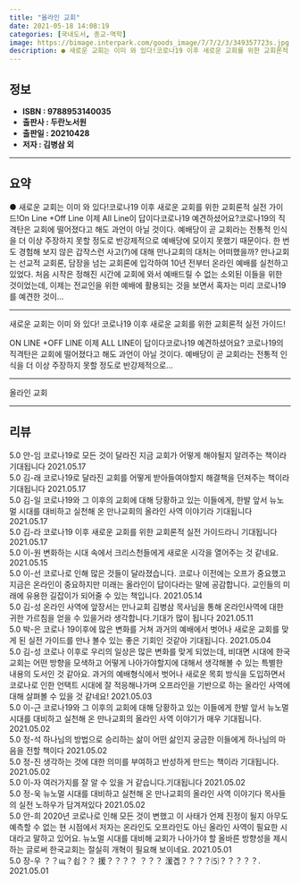 ```yaml
---
title: "올라인 교회"
date: 2021-05-18 14:08:19
categories: [국내도서, 종교-역학]
image: https://bimage.interpark.com/goods_image/7/7/2/3/349357723s.jpg
description: ● 새로운 교회는 이미 와 있다!코로나19 이후 새로운 교회를 위한 교회론적 실전 가이드!On Line +Off Line 이제 All Line이 답이다코로나19 예견하셨어요?코로나19의 직격탄은 교회에 떨어졌다고 해도 과언이 아닐 것이다. 예배당이 곧 교회라는 전통적 인식을 더 이상
---
```


## **정보**

- **ISBN : 9788953140035**
- **출판사 : 두란노서원**
- **출판일 : 20210428**
- **저자 : 김병삼 외**

------



## **요약**

●  새로운 교회는 이미 와 있다!코로나19 이후 새로운 교회를 위한 교회론적 실전 가이드!On Line +Off Line  이제 All Line이 답이다코로나19 예견하셨어요?코로나19의 직격탄은 교회에 떨어졌다고 해도 과언이 아닐 것이다. 예배당이 곧 교회라는 전통적 인식을 더 이상 주장하지 못할 정도로 반강제적으로 예배당에 모이지 못했기 때문이다. 한 번도 경험해 보지 않은 갑작스런 사고(?)에 대해 만나교회의 대처는 어떠했을까? 만나교회는 선교적 교회론, 담장을 넘는 교회론에 입각하여 10년 전부터 온라인 예배를 실천하고 있었다. 처음 시작은 정해진 시간에 교회에 와서 예배드릴 수 없는 소외된 이들을 위한 것이었는데, 이제는 전교인을 위한 예배에 활용되는 것을 보면서 혹자는 미리 코로나19를 예견한 것이...

------

새로운 교회는 이미 와 있다!
코로나19 이후 새로운 교회를 위한 교회론적 실전 가이드!

ON LINE +OFF LINE  이제 ALL LINE이 답이다코로나19 예견하셨어요?
코로나19의 직격탄은 교회에 떨어졌다고 해도 과언이 아닐 것이다. 예배당이 곧 교회라는 전통적 인식을 더 이상 주장하지 못할 정도로 반강제적으로... 

------


올라인 교회 

------


## **리뷰** 

5.0 안-임 코로나19로 모든 것이 달라진 지금 교회가 어떻게 해야될지 알려주는 책이라 기대됩니다 2021.05.17 <br/>5.0 김-래 코로나19로 달라진 교회를 어떻게 받아들여야할지 해결책을 던져주는 책이라 기대됩니다 2021.05.17 <br/>5.0 김-일 코로나19와 그 이후의 교회에 대해 당황하고 있는 이들에게, 한발 앞서 뉴노멀 시대를 대비하고 실천해 온 만나교회의 올라인 사역 이야기라 기대됩니다 2021.05.17 <br/>5.0 김-라 코로나19 이후 새로운 교회를 위한 교회론적 실전 가이드라니 기대됩니다 2021.05.17 <br/>5.0 이-원 변화하는 시대 속에서 크리스천들에게 새로운 시각을 열어주는 것 같네요. 2021.05.15 <br/>5.0 이-선 코로나로 인해 많은 것들이 달라졌습니다. 코로나 이전에는 오프가 중요했고 지금은 온라인이 중요하지만 미래는 올라인이 답이다라는 말에 공감합니다. 교인들의 미래에 유용한 길잡이가 되어줄 수 있는 책입니다. 2021.05.14 <br/>5.0 김-성 온라인 사역에 앞장서는  만나교회 김병삼 목사님을 통해 온라인사역에 대한 귀한 가르침을 얻을 수 있을거라 생각합니다.기대가 많이 됩니다 2021.05.11 <br/>5.0 박-은 코로나 19이후에 많은 변화를 거쳐 과거의 예배에서 벗어나 새로운 교회를 맞게 된 실전 가이드를 만나 볼수 있는 좋은 기회인 것같아 기대됩니다. 2021.05.04 <br/>5.0 김-성 코로나 이후로 우리의 일상은 많은 변화를 맞게 되었는데, 비대면 시대에 한국교회는 어떤 방향을 모색하고 어떻게 나아가야할지에 대해서 생각해볼 수 있는 특별한 내용의 도서인 것 같아요. 과거의 예배형식에서 벗어나 새로운 목회 방식을 도입하면서 코로나로 인한 언택트 시대에 잘 적응해나가며 오프라인을 기반으로 하는 올라인 사역에 대해 살펴볼 수 있을 것 같네요! 2021.05.03 <br/>5.0 이-근 코로나19와 그 이후의 교회에 대해 당황하고 있는 이들에게 한발 앞서 뉴노멀 시대를 대비하고 실천해 온 만나교회의 올라인 사역 이야기가 매우 기대됩니다. 2021.05.02 <br/>5.0 정-석 하나님의 방법으로 승리하는 삶이 어떤 삶인지 궁금한 이들에게 하나님의 마음을 전할 책이다 2021.05.02 <br/>5.0 정-진 생각하는 것에 대한 의미를 부여하고 반성하게 만드는 책이라 기대됩니다. 2021.05.02 <br/>5.0 이-자 여러가지를 잘 알 수 있을 거 같습니다.기대됩니다 2021.05.02 <br/>5.0 정-욱 뉴노멀 시대를 대비하고 실천해 온 만나교회의 올라인 사역 이야기다 목사들의 실전 노하우가 담겨져있다 2021.05.02 <br/>5.0 안-희 2020년 코로나로 인해 모든 것이 변했고 이 사태가 언제 진정이 될지 아무도 예측할 수 없는 현 시점에서 저자는 온라인도 오프라인도 아닌 올라인 사역이 필요한 시대라고 말하고 있어요. 뉴노멀 시대를 대비해 교회가 나아가야 할 올바른 방향성을 제시하는 글로써 한국교회는 절실히 개혁이 필요해 보이네요. 2021.05.01 <br/>5.0 장-우 ？？щ？쇱？？ 援？？？？ ？？？ 湲곕？？？？⑸？？？？？. 2021.05.01 <br/>
